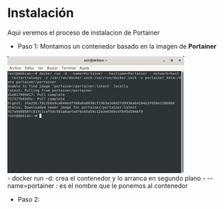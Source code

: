 # Instalación
Aqui veremos el proceso de instalacion de Portainer  
- Paso 1: Montamos un contenedor basado en la imagen de **Portainer** 

![Contenedor con la imagen Portainer](imagenes/1.jpg)  
    - docker run -d: crea el contenedor y lo arranca en segundo plano
    - --name=portainer : es el nombre que le ponemos al contenedor
- Paso 2:
